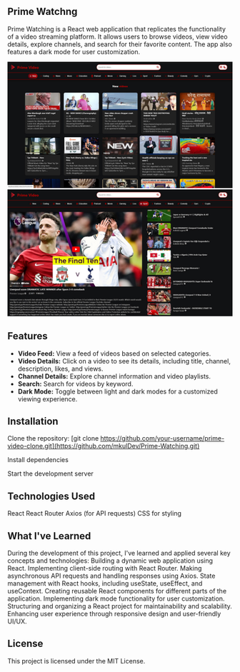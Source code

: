 ## Prime Watchng

Prime Watching is a React web application that replicates the functionality of a video streaming platform. It allows users to browse videos, view video details, explore channels, and search for their favorite content. The app also features a dark mode for user customization.

<img src=/src/images/screen1.jpg width=600px/>
<img src=/src/images/screen2.jpg width=600px/>



## Features

- **Video Feed:** View a feed of videos based on selected categories.
- **Video Details:** Click on a video to see its details, including title, channel, description, likes, and views.
- **Channel Details:** Explore channel information and video playlists.
- **Search:** Search for videos by keyword.
- **Dark Mode:** Toggle between light and dark modes for a customized viewing experience.

## Installation

Clone the repository:   [git clone https://github.com/your-username/prime-video-clone.git](https://github.com/mkulDev/Prime-Watching.git)

Install dependencies

Start the development server


## Technologies Used
React
React Router
Axios (for API requests)
CSS for styling

## What I've Learned
During the development of this project, I've learned and applied several key concepts and technologies:
Building a dynamic web application using React.
Implementing client-side routing with React Router.
Making asynchronous API requests and handling responses using Axios.
State management with React hooks, including useState, useEffect, and useContext.
Creating reusable React components for different parts of the application.
Implementing dark mode functionality for user customization.
Structuring and organizing a React project for maintainability and scalability.
Enhancing user experience through responsive design and user-friendly UI/UX.

## License
This project is licensed under the MIT License.
